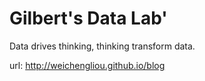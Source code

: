 Gilbert's Data Lab'
=====================

Data drives thinking, thinking transform data.

url: http://weichengliou.github.io/blog
